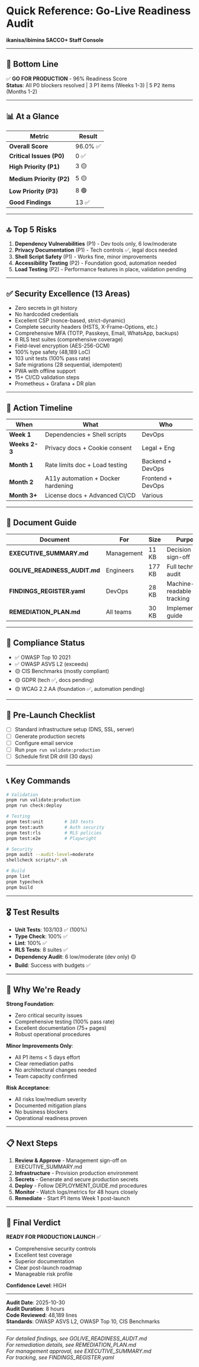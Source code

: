 # Quick Reference: Go-Live Readiness Audit

**ikanisa/ibimina SACCO+ Staff Console**

---

## 🎯 Bottom Line

✅ **GO FOR PRODUCTION** - 96% Readiness Score  
**Status**: All P0 blockers resolved | 3 P1 items (Weeks 1-3) | 5 P2 items
(Months 1-2)

---

## 📊 At a Glance

| Metric                   | Result   |
| ------------------------ | -------- |
| **Overall Score**        | 96.0% ✅ |
| **Critical Issues (P0)** | 0 ✅     |
| **High Priority (P1)**   | 3 🟡     |
| **Medium Priority (P2)** | 5 🟡     |
| **Low Priority (P3)**    | 8 🟢     |
| **Good Findings**        | 13 ✅    |

---

## 🔝 Top 5 Risks

1. **Dependency Vulnerabilities** (P1) - Dev tools only, 6 low/moderate
2. **Privacy Documentation** (P1) - Tech controls ✅, legal docs needed
3. **Shell Script Safety** (P1) - Works fine, minor improvements
4. **Accessibility Testing** (P2) - Foundation good, automation needed
5. **Load Testing** (P2) - Performance features in place, validation pending

---

## ✅ Security Excellence (13 Areas)

- Zero secrets in git history
- No hardcoded credentials
- Excellent CSP (nonce-based, strict-dynamic)
- Complete security headers (HSTS, X-Frame-Options, etc.)
- Comprehensive MFA (TOTP, Passkeys, Email, WhatsApp, backups)
- 8 RLS test suites (comprehensive coverage)
- Field-level encryption (AES-256-GCM)
- 100% type safety (48,189 LoC)
- 103 unit tests (100% pass rate)
- Safe migrations (28 sequential, idempotent)
- PWA with offline support
- 15+ CI/CD validation steps
- Prometheus + Grafana + DR plan

---

## 📅 Action Timeline

| When          | What                               | Who               |
| ------------- | ---------------------------------- | ----------------- |
| **Week 1**    | Dependencies + Shell scripts       | DevOps            |
| **Weeks 2-3** | Privacy docs + Cookie consent      | Legal + Eng       |
| **Month 1**   | Rate limits doc + Load testing     | Backend + DevOps  |
| **Month 2**   | A11y automation + Docker hardening | Frontend + DevOps |
| **Month 3+**  | License docs + Advanced CI/CD      | Various           |

---

## 📖 Document Guide

| Document                      | For        | Size   | Purpose                   |
| ----------------------------- | ---------- | ------ | ------------------------- |
| **EXECUTIVE_SUMMARY.md**      | Management | 11 KB  | Decision & sign-off       |
| **GOLIVE_READINESS_AUDIT.md** | Engineers  | 177 KB | Full technical audit      |
| **FINDINGS_REGISTER.yaml**    | DevOps     | 28 KB  | Machine-readable tracking |
| **REMEDIATION_PLAN.md**       | All teams  | 30 KB  | Implementation guide      |

---

## 🚦 Compliance Status

- ✅ OWASP Top 10 2021
- ✅ OWASP ASVS L2 (exceeds)
- 🟡 CIS Benchmarks (mostly compliant)
- 🟡 GDPR (tech ✅, docs pending)
- 🟡 WCAG 2.2 AA (foundation ✅, automation pending)

---

## 🔧 Pre-Launch Checklist

- [ ] Standard infrastructure setup (DNS, SSL, server)
- [ ] Generate production secrets
- [ ] Configure email service
- [ ] Run `pnpm run validate:production`
- [ ] Schedule first DR drill (30 days)

---

## 📞 Key Commands

```bash
# Validation
pnpm run validate:production
pnpm run check:deploy

# Testing
pnpm test:unit        # 103 tests
pnpm test:auth        # Auth security
pnpm test:rls         # RLS policies
pnpm test:e2e         # Playwright

# Security
pnpm audit --audit-level=moderate
shellcheck scripts/*.sh

# Build
pnpm lint
pnpm typecheck
pnpm build
```

---

## 🎖️ Test Results

- **Unit Tests**: 103/103 ✅ (100%)
- **Type Check**: 100% ✅
- **Lint**: 100% ✅
- **RLS Tests**: 8 suites ✅
- **Dependency Audit**: 6 low/moderate (dev only) 🟡
- **Build**: Success with budgets ✅

---

## 💪 Why We're Ready

**Strong Foundation**:

- Zero critical security issues
- Comprehensive testing (100% pass rate)
- Excellent documentation (75+ pages)
- Robust operational procedures

**Minor Improvements Only**:

- All P1 items < 5 days effort
- Clear remediation paths
- No architectural changes needed
- Team capacity confirmed

**Risk Acceptance**:

- All risks low/medium severity
- Documented mitigation plans
- No business blockers
- Operational readiness proven

---

## 📋 Next Steps

1. **Review & Approve** - Management sign-off on EXECUTIVE_SUMMARY.md
2. **Infrastructure** - Provision production environment
3. **Secrets** - Generate and secure production secrets
4. **Deploy** - Follow DEPLOYMENT_GUIDE.md procedures
5. **Monitor** - Watch logs/metrics for 48 hours closely
6. **Remediate** - Start P1 items Week 1 post-launch

---

## 🏁 Final Verdict

**READY FOR PRODUCTION LAUNCH** ✅

- Comprehensive security controls
- Excellent test coverage
- Superior documentation
- Clear post-launch roadmap
- Manageable risk profile

**Confidence Level**: HIGH

---

**Audit Date**: 2025-10-30  
**Audit Duration**: 8 hours  
**Code Reviewed**: 48,189 lines  
**Standards**: OWASP ASVS L2, OWASP Top 10, CIS Benchmarks

---

_For detailed findings, see GOLIVE_READINESS_AUDIT.md_  
_For remediation details, see REMEDIATION_PLAN.md_  
_For management approval, see EXECUTIVE_SUMMARY.md_  
_For tracking, see FINDINGS_REGISTER.yaml_
